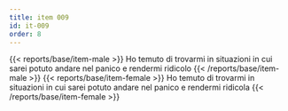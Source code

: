 ```yaml
---
title: item 009
id: it-009
order: 8
---
```

{{< reports/base/item-male >}}
  Ho temuto di trovarmi in situazioni in cui sarei potuto andare nel panico e rendermi ridicolo
{{< /reports/base/item-male >}}
{{< reports/base/item-female >}}
  Ho temuto di trovarmi in situazioni in cui sarei potuto andare nel panico e rendermi ridicola
{{< /reports/base/item-female >}}